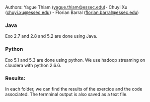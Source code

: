 Authors: Yague Thiam (yague.thiam@essec.edu)- Chuyi Xu (chuyi.xu@essec.edu) - Florian Barral (florian.barral@essec.edu)


### Java
Exo 2.7 and 2.8  and 5.2 are done using Java. 

### Python
Exo 5.1 and 5.3 are done using python.
We use hadoop streaming on cloudera with python 2.6.6.

### Results:
In each folder, we can find the results of the exercice and the code associated. The termninal output is also saved as a text file.


